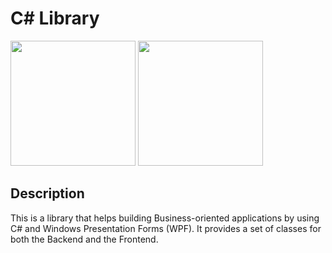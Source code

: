 # C# Library
<p float="left">
  <img src="https://salvatoreamaddio.co.uk/img/csharp.png" width="200" />
  <img src="https://salvatoreamaddio.co.uk/img/sql.png" width="200" />
</p>

## Description

This is a library that helps building Business-oriented applications by using 
C# and Windows Presentation Forms (WPF). It provides a set of classes for both the Backend and the Frontend. 